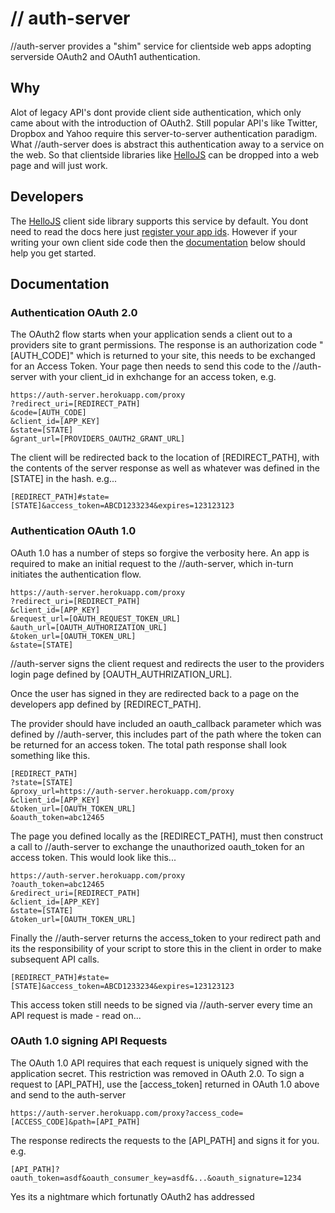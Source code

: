 # // auth-server

//auth-server provides a "shim" service for clientside web apps adopting serverside OAuth2 and OAuth1 authentication. 


## Why

Alot of legacy API's dont provide client side authentication, which only came about with the introduction of OAuth2. Still popular API's like Twitter, Dropbox and Yahoo require this server-to-server authentication paradigm. What //auth-server does is abstract this authentication away to a service on the web. So that clientside libraries like [HelloJS](http://adodson.com/hello.js) can be dropped into a web page and will just work.

## Developers

The [HelloJS](http://adodson.com/hello.js) client side library supports this service by default. You dont need to read the docs here just [register your app ids](https://auth-server.herokuapp.com/#my-apps).
However if your writing your own client side code then the [documentation](#documentation) below should help you get started.




## Documentation

### Authentication OAuth 2.0

The OAuth2 flow starts when your application sends a client out to a providers site to grant permissions. The response is an authorization code "[AUTH_CODE]" which is returned to your site, this needs to be exchanged for an Access Token. Your page then needs to send this code to the //auth-server with your client_id in exhchange for an access token, e.g.


	https://auth-server.herokuapp.com/proxy
	?redirect_uri=[REDIRECT_PATH]
	&code=[AUTH_CODE]
	&client_id=[APP_KEY]
	&state=[STATE]
	&grant_url=[PROVIDERS_OAUTH2_GRANT_URL]


The client will be redirected back to the location of [REDIRECT_PATH], with the contents of the server response as well as whatever was defined in the [STATE] in the hash. e.g...


	[REDIRECT_PATH]#state=[STATE]&access_token=ABCD1233234&expires=123123123



### Authentication OAuth 1.0

OAuth 1.0 has a number of steps so forgive the verbosity here. An app is required to make an initial request to the //auth-server, which in-turn initiates the authentication flow.


	https://auth-server.herokuapp.com/proxy
	?redirect_uri=[REDIRECT_PATH]
	&client_id=[APP_KEY]
	&request_url=[OAUTH_REQUEST_TOKEN_URL]
	&auth_url=[OAUTH_AUTHORIZATION_URL]
	&token_url=[OAUTH_TOKEN_URL]
	&state=[STATE]


//auth-server signs the client request and redirects the user to the providers login page defined by [OAUTH_AUTHRIZATION_URL].

Once the user has signed in they are redirected back to a page on the developers app defined by [REDIRECT_PATH]. 

The provider should have included an oauth_callback parameter which was defined by //auth-server, this includes part of the path where the token can be returned for an access token. The total path response shall look something like this.


	[REDIRECT_PATH]
	?state=[STATE]
	&proxy_url=https://auth-server.herokuapp.com/proxy
	&client_id=[APP_KEY]
	&token_url=[OAUTH_TOKEN_URL]
	&oauth_token=abc12465


The page you defined locally as the [REDIRECT_PATH], must then construct a call to //auth-server to exchange the unauthorized oauth_token for an access token. This would look like this...


	https://auth-server.herokuapp.com/proxy
	?oauth_token=abc12465
	&redirect_uri=[REDIRECT_PATH]
	&client_id=[APP_KEY]
	&state=[STATE]
	&token_url=[OAUTH_TOKEN_URL]


Finally the //auth-server returns the access_token to your redirect path and its the responsibility of your script to store this in the client in order to make subsequent API calls.

	[REDIRECT_PATH]#state=[STATE]&access_token=ABCD1233234&expires=123123123


This access token still needs to be signed via //auth-server every time an API request is made - read on...


### OAuth 1.0 signing API Requests

The OAuth 1.0 API requires that each request is uniquely signed with the application secret. This restriction was removed in OAuth 2.0.
To sign a request to [API_PATH], use the [access_token] returned in OAuth 1.0 above and send to the auth-server 


	https://auth-server.herokuapp.com/proxy?access_code=[ACCESS_CODE]&path=[API_PATH]

The response redirects the requests to the [API_PATH] and signs it for you. e.g.

	[API_PATH]?oauth_token=asdf&oauth_consumer_key=asdf&...&oauth_signature=1234


Yes its a nightmare which fortunatly OAuth2 has addressed


